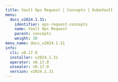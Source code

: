 ```yaml
---
title: Vault Ops Request | Concepts | KubeVault
menu:
  docs_v2024.1.31:
    identifier: ops-request-concepts
    name: Vault Ops Request
    parent: concepts
    weight: 30
menu_name: docs_v2024.1.31
info:
  cli: v0.17.0
  installer: v2024.1.31
  operator: v0.17.0
  unsealer: v0.17.0
  version: v2024.1.31
---
```


